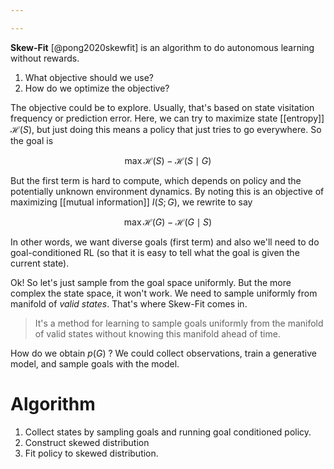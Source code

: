 ```yaml
---

---
```


**Skew-Fit** [@pong2020skewfit] is an algorithm to do autonomous learning without rewards.

1. What objective should we use?
2. How do we optimize the objective?

The objective could be to explore. Usually, that's based on state visitation frequency or prediction error. Here, we can try to maximize state [[entropy]] $\mathcal{H}(S)$, but just doing this means a policy that just tries to go everywhere. So the goal is

$$
\max \mathcal{H}(S) - \mathcal{H}(S \mid G)
$$

But the first term is hard to compute, which depends on policy and the potentially unknown environment dynamics. By noting this is an objective of maximizing [[mutual information]] $I(S; G)$, we rewrite to say

$$
\max \mathcal{H}(G) - \mathcal{H}(G \mid S)
$$

In other words, we want diverse goals (first term) and also we'll need to do goal-conditioned RL (so that it is easy to tell what the goal is given the current state).

Ok! So let's just sample from the goal space uniformly. But the more complex the state space, it won't work. We need to sample uniformly from manifold of _valid states_. That's where Skew-Fit comes in.

> It's a method for learning to sample goals uniformly from the manifold of valid states without knowing this manifold ahead of time.

How do we obtain $p(G)$ ? We could collect observations, train a generative model, and sample goals with the model. 

# Algorithm

1. Collect states by sampling goals and running goal conditioned policy.
2. Construct skewed distribution
2. Fit policy to skewed distribution.